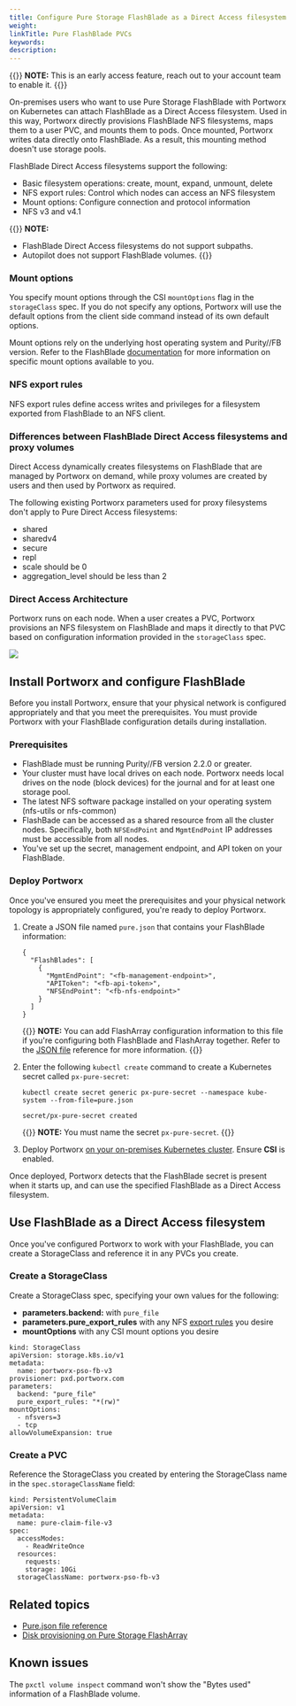 ```yaml
---
title: Configure Pure Storage FlashBlade as a Direct Access filesystem
weight: 
linkTitle: Pure FlashBlade PVCs
keywords: 
description: 
---
```


{{<info>}}
**NOTE:** This is an early access feature, reach out to your account team to enable it. 
{{</info>}}

On-premises users who want to use Pure Storage FlashBlade with Portworx on Kubernetes can attach FlashBlade as a Direct Access filesystem. Used in this way, Portworx directly provisions FlashBlade NFS filesystems, maps them to a user PVC, and mounts them to pods. Once mounted, Portworx writes data directly onto FlashBlade. As a result, this mounting method doesn't use storage pools.

FlashBlade Direct Access filesystems support the following:

* Basic filesystem operations: create, mount, expand, unmount, delete
* NFS export rules: Control which nodes can access an NFS filesystem 
* Mount options: Configure connection and protocol information
* NFS v3 and v4.1

{{<info>}}
**NOTE:** 
* FlashBlade Direct Access filesystems do not support subpaths. 
* Autopilot does not support FlashBlade volumes.
{{</info>}}

### Mount options

You specify mount options through the CSI `mountOptions` flag in the `storageClass` spec. If you do not specify any options, Portworx will use the default options from the client side command instead of its own default options.

Mount options rely on the underlying host operating system and Purity//FB version. Refer to the FlashBlade [documentation](https://support.purestorage.com/FlashBlade/Purity_FB/FlashBlade_User_Guides) for more information on specific mount options available to you.

### NFS export rules

NFS export rules define access writes and privileges for a filesystem exported from FlashBlade to an NFS client. 

### Differences between FlashBlade Direct Access filesystems and proxy volumes

Direct Access dynamically creates filesystems on FlashBlade that are managed by Portworx on demand, while proxy volumes are created by users and then used by Portworx as required.

The following existing Portworx parameters used for proxy filesystems don't apply to Pure Direct Access filesystems:

  * shared
  * sharedv4
  * secure
  * repl
  * scale should be 0
  * aggregation_level should be less than 2

### Direct Access Architecture

Portworx runs on each node. When a user creates a PVC, Portworx provisions an NFS filesystem on FlashBlade and maps it directly to that PVC based on configuration information provided in the `storageClass` spec.

![](/img/FBarch.png)
## Install Portworx and configure FlashBlade

Before you install Portworx, ensure that your physical network is configured appropriately and that you meet the prerequisites. You must provide Portworx with your FlashBlade configuration details during installation. 

### Prerequisites

* FlashBlade must be running Purity//FB version 2.2.0 or greater.
* Your cluster must have local drives on each node. Portworx needs local drives on the node (block devices) for the journal and for at least one storage pool. 
* The latest NFS software package installed on your operating system (nfs-utils or nfs-common)
* FlashBade can be accessed as a shared resource from all the cluster nodes. Specifically, both `NFSEndPoint` and `MgmtEndPoint` IP addresses must be accessible from all nodes. 
* You've set up the secret, management endpoint, and API token on your FlashBlade.

### Deploy Portworx

Once you've ensured you meet the prerequisites and your physical network topology is appropriately configured, you're ready to deploy Portworx.

1. Create a JSON file named `pure.json` that contains your FlashBlade information:

    ```text
    {
      "FlashBlades": [
        {
      	  "MgmtEndPoint": "<fb-management-endpoint>",
      	  "APIToken": "<fb-api-token>",
      	  "NFSEndPoint": "<fb-nfs-endpoint>"
      	}
      ]
    }
    ```

    {{<info>}}
**NOTE:** You can add FlashArray configuration information to this file if you're configuring both FlashBlade and FlashArray together. Refer to the [JSON file](/reference/pure-json-reference/) reference for more information.
    {{</info>}}

2. Enter the following `kubectl create` command to create a Kubernetes secret called `px-pure-secret`:
    
    ```text
    kubectl create secret generic px-pure-secret --namespace kube-system --from-file=pure.json
    ```
    ```output
    secret/px-pure-secret created
    ```
   
    {{<info>}}
**NOTE:** You must name the secret `px-pure-secret`.
    {{</info>}}


3. Deploy Portworx [on your on-premises Kubernetes cluster](/portworx-install-with-kubernetes/on-premise/other). Ensure **CSI** is enabled.

Once deployed, Portworx detects that the FlashBlade secret is present when it starts up, and can use the specified FlashBlade as a Direct Access filesystem.

## Use FlashBlade as a Direct Access filesystem

Once you've configured Portworx to work with your FlashBlade, you can create a StorageClass and reference it in any PVCs you create. 
### Create a StorageClass

Create a StorageClass spec, specifying your own values for the following:

* **parameters.backend:** with `pure_file` 
* **parameters.pure_export_rules** with any NFS [export rules](https://support.purestorage.com/FlashBlade/Purity_FB/Data_Protocols/NFSv3/Mounting_a_File_System_Using_NFS_to_a_Client) you desire
* **mountOptions** with any CSI mount options you desire

```text
kind: StorageClass
apiVersion: storage.k8s.io/v1
metadata:
  name: portworx-pso-fb-v3
provisioner: pxd.portworx.com
parameters:
  backend: "pure_file"
  pure_export_rules: "*(rw)"
mountOptions:
  - nfsvers=3
  - tcp
allowVolumeExpansion: true
```

### Create a PVC

Reference the StorageClass you created by entering the StorageClass name in the `spec.storageClassName` field:

```text
kind: PersistentVolumeClaim
apiVersion: v1
metadata:
  name: pure-claim-file-v3
spec:
  accessModes:
    - ReadWriteOnce
  resources:
    requests:
    storage: 10Gi
  storageClassName: portworx-pso-fb-v3
```

## Related topics

* [Pure.json file reference](/reference/pure-json-reference/)
* [Disk provisioning on Pure Storage FlashArray](/cloud-references/auto-disk-provisioning/pure-flash-array/)

## Known issues

The `pxctl volume inspect` command won't show the "Bytes used" information of a FlashBlade volume. 
